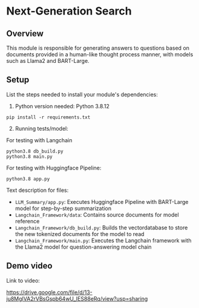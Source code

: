 # Next-Generation Search

## Overview

This module is responsible for generating answers to questions based on documents provided in a human-like thought process manner, with models such as Llama2 and BART-Large.

## Setup

List the steps needed to install your module's dependencies: 

1. Python version needed: Python 3.8.12

```
pip install -r requirements.txt 
```

2. Running tests/model:

For testing with Langchain

```
python3.8 db_build.py
python3.8 main.py
```

For testing with Huggingface Pipeline:
```
python3.8 app.py
```

Text description for files: 
* `LLM_Summary/app.py`: Executes Huggingface Pipeline with BART-Large model for step-by-step summarization
* `Langchain_Framework/data`: Contains source documents for model reference
* `Langchain_Framework/db_build.py`: Builds the vectordatabase to store the new tokenized documents for the model to read
* `Langchain_Framework/main.py`: Executes the Langchain framework with the Llama2 model for question-answering model chain

## Demo video

Link to video: 

https://drive.google.com/file/d/13-ju8MgIVA2rVBsGspb64wU_IES88eRq/view?usp=sharing
